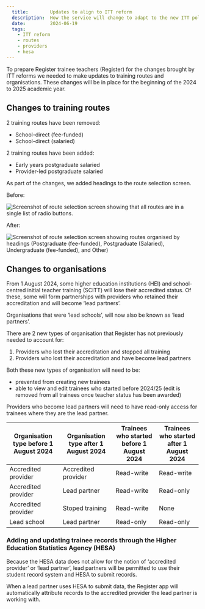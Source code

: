 ```yaml
---
  title:        Updates to align to ITT reform
  description:  How the service will change to adapt to the new ITT policy
  date:         2024-06-19
  tags:
    - ITT reform
    - routes
    - providers
    - hesa
---
```


To prepare Register trainee teachers (Register) for the changes brought by ITT reforms we needed to make updates to training routes and organisations. These changes will be in place for the beginning of the 2024 to 2025 academic year.

## Changes to training routes

2 training routes have been removed:

- School-direct (fee-funded)
- School-direct (salaried)

2 training routes have been added:

- Early years postgraduate salaried
- Provider-led postgraduate salaried

As part of the changes, we added headings to the route selection screen.

Before:

![Screenshot of route selection screen showing that all routes are in a single list of radio buttons.](01-route-selection-before.png)

After:

![Screenshot of route selection screen showing routes organised by headings (Postgraduate (fee-funded), Postgraduate (Salaried), Undergraduate (fee-funded), and Other)](02-route-selection-after.png)

## Changes to organisations

From 1 August 2024, some higher education institutions (HEI) and school-centred initial teacher training (SCITT) will lose their accredited status. Of these, some will form partnerships with providers who retained their accreditation and will become ‘lead partners’.

Organisations that were ‘lead schools’, will now also be known as ‘lead partners’.

There are 2 new types of organisation that Register has not previously needed to account for:

1. Providers who lost their accreditation and stopped all training
2. Providers who lost their accreditation and have become lead partners

Both these new types of organisation will need to be:

- prevented from creating new trainees
- able to view and edit trainees who started before 2024/25 (edit is removed from all trainees once teacher status has been awarded)

Providers who become lead partners will need to have read-only access for trainees where they are the lead partner.

| Organisation type before 1 August 2024 | Organisation type after 1 August 2024 | Trainees who started before 1 August 2024 | Trainees who started after 1 August 2024 |
|---------------------|---------------------|------------|------------|
| Accredited provider | Accredited provider | Read-write | Read-write |
| Accredited provider | Lead partner        | Read-write | Read-only  |
| Accredited provider | Stoped training     | Read-write | None       |
| Lead school         | Lead partner        | Read-only  | Read-only  |

### Adding and updating trainee records through the Higher Education Statistics Agency (HESA)

Because the HESA data does not allow for the notion of ‘accredited provider’ or ‘lead partner’, lead partners will be permitted to use their student record system and HESA to submit records.

When a lead partner uses HESA to submit data, the Register app will automatically attribute records to the accredited provider the lead partner is working with.
